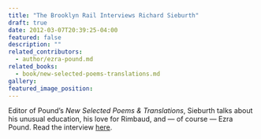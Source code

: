 ```yaml
---
title: "The Brooklyn Rail Interviews Richard Sieburth"
draft: true
date: 2012-03-07T20:39:25-04:00
featured: false
description: ""
related_contributors:
  - author/ezra-pound.md
related_books:
  - book/new-selected-poems-translations.md
gallery:
featured_image_position: 
---
```


Editor of Pound’s _New Selected Poems & Translations_, Sieburth talks about his unusual education, his love for Rimbaud, and — of course — Ezra Pound. Read the interview [here](http://www.brooklynrail.org/2012/03/books/richard-sieburth-with-adam-fitzgerald).

